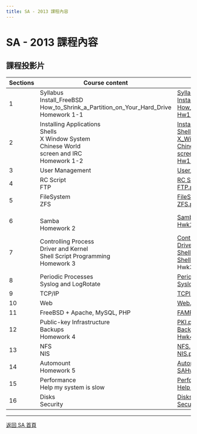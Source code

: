 ```yaml
---
title: SA - 2013 課程內容
---
```


# SA - 2013 課程內容

## 課程投影片

| Sections | Course content                                                                                          | Files                                                                                                                                                                                                                                                                                                   |
| -------- | ------------------------------------------------------------------------------------------------------- | ------------------------------------------------------------------------------------------------------------------------------------------------------------------------------------------------------------------------------------------------------------------------------------------------------- |
| 1        | Syllabus<br>Install_FreeBSD<br>How_to_Shrink_a_Partition_on_Your_Hard_Drive<br>Homework 1-1             | [Syllabus.pdf](slides/01_Syllabus.pdf)<br>[Install FreeBSD.pdf](https://nasa.cs.nycu.edu.tw/sa/2013/slides/01_Install_FreeBSD.pdf)<br>[How_to_Shrink_a_Partition_on_Your_Hard_Drive.pdf](slides/01_How_to_Shrink_a_Partition_on_Your_Hard_Drive.pdf)<br>[Hw1-1_req.pdf](slides/Hw1-1_req.pdf)           |
| 2        | Installing Applications<br>Shells<br>X Window System<br>Chinese World<br>screen and IRC<br>Homework 1-2 | [Installing_Applications.pdf](slides/02_Installing_Applications.pdf)<br>[Shells.pdf](slides/02_Shells.pdf)<br>[X_Window.pdf](slides/02_X_Window.pdf)<br>[Chinese World.pdf](slides/02_Chinese_World_2013.pdf)<br>[screen and IRC.pdf](slides/02_screen_irssi_2013.pdf)<br>[Hw1-2.pdf](slides/Hw1-2.pdf) |
| 3        | User Management                                                                                         | [User_Management.pdf](slides/03_User_Management.pdf)                                                                                                                                                                                                                                                    |
| 4        | RC Script<br>FTP                                                                                        | [RC Script.pdf](slides/04_RC_Script.pdf)<br>[FTP.pdf](slides/04_FTP.pdf)                                                                                                                                                                                                                                |
| 5        | FileSystem<br>ZFS                                                                                       | [FileSystem.pdf](slides/05_FileSystem.pdf)<br>[ZFS.pdf](slides/05_ZFS.pdf)                                                                                                                                                                                                                              |
| 6        | <br>Samba<br>Homework 2                                                                                 | [Samba.pdf](slides/06_Samba.pdf)<br>[Hwk2.pdf](slides/Hwk2.pdf)                                                                                                                                                                                                                                         |
| 7        | Controlling Process<br>Driver and Kernel<br>Shell Script Programming<br>Homework 3                      | [Controlling Process.pdf](slides/07_Controlling_Process.pdf)<br>[Driver and Kernel.pdf](slides/07_Driver_and_Kernel.pdf)<br>[ShellProgramming.pdf](slides/07_ShellProgramming.pdf)<br>[ShellProgramming (additional).pdf](<slides/07_Shell%20Programming%20(additional).pdf>)<br>Hwk3.pdf               |
| 8        | Periodic Processes<br>Syslog and LogRotate                                                              | [Periodic Processes.pdf](slides/08_Periodic_Processes.pdf)<br>[Syslog and LogRotate.pdf](slides/08_Syslog_and_LogRotate.pdf)                                                                                                                                                                            |
| 9        | TCP/IP                                                                                                  | [TCPIP.pdf](slides/09_TCPIP.pdf)                                                                                                                                                                                                                                                                        |
| 10       | Web                                                                                                     | [Web.pdf](slides/10_Web.pdf)                                                                                                                                                                                                                                                                            |
| 11       | FreeBSD + Apache, MySQL, PHP                                                                            | [FAMP.pdf](slides/11_FAMP.pdf)                                                                                                                                                                                                                                                                          |
| 12       | Public-key Infrastructure<br>Backups<br>Homework 4                                                      | [PKI.pdf](slides/12_PKI.pdf)<br>[Backups.pdf](slides/12_Backups.pdf)<br>[Hwk4.pdf](slides/Hwk4.pdf)                                                                                                                                                                                                     |
| 13       | NFS<br>NIS                                                                                              | [NFS.pdf](slides/13_NFS.pdf)<br>[NIS.pdf](slides/13_NIS.pdf)                                                                                                                                                                                                                                            |
| 14       | Automount<br>Homework 5                                                                                 | [Automount.pdf](slides/14_Automount.pdf)<br>[SAHwk5_Final.pdf](slides/SAHwk5_Final.pdf)                                                                                                                                                                                                                 |
| 15       | Performance<br>Help my system is slow                                                                   | [Performance.pdf](slides/15_Performance.pdf)<br>[Help my system is slow.pdf](slides/15_Help_my_system_is_slow.pdf)                                                                                                                                                                                      |
| 16       | Disks<br>Security                                                                                       | [Disks.pdf](slides/16_Disks.pdf)<br>[Security.pdf](slides/16_Security.pdf)                                                                                                                                                                                                                              |

---

[返回 SA 首頁](/sa/)
